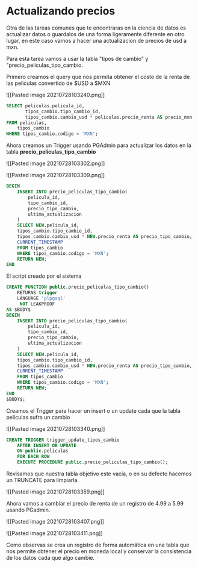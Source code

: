 # Actualizando precios

Otra de las tareas comunes que te encontraras en la ciencia de datos es actualizar datos o guardalos de una forma ligeramente diferente en otro lugar, en este caso vamos a hacer una actualizacion de precios de usd a mxn.

Para esta tarea vamos a usar la tabla "tipos de cambio" y "precio_peliculas_tipo_cambio.

Primero creamos el query que nos permita obtener el costo de la renta de las peliculas convertido de $USD a $MXN

![[Pasted image 20210728103240.png]]

```sql
SELECT peliculas.pelicula_id,
       tipos_cambio.tipo_cambio_id,
       tipos_cambio.cambio_usd * peliculas.precio_renta AS precio_mxn
FROM peliculas,
    tipos_cambio
WHERE tipos_cambio.codigo = 'MXN';
```

Ahora creamos un Trigger usando PGAdmin para actualizar los datos en la tabla **precio_peliculas_tipo_cambio**

![[Pasted image 20210728103302.png]]

![[Pasted image 20210728103309.png]]

```sql
BEGIN
    INSERT INTO precio_peliculas_tipo_cambio(
        pelicula_id,
        tipo_cambio_id,
        precio_tipo_cambio,
        ultima_actualizacion
    )
    SELECT NEW.pelicula_id,
    tipos_cambio.tipo_cambio_id,
    tipos_cambio.cambio_usd * NEW.precio_renta AS precio_tipo_cambio,
    CURRENT_TIMESTAMP
    FROM tipos_cambio
    WHERE tipos_cambio.codigo = 'MXN';
    RETURN NEW;
END
```

El script creado por el sistema

```sql
CREATE FUNCTION public.precio_peliculas_tipo_cambio()
    RETURNS trigger
    LANGUAGE 'plpgsql'
     NOT LEAKPROOF
AS $BODY$
BEGIN
    INSERT INTO precio_peliculas_tipo_cambio(
        pelicula_id,
        tipo_cambio_id,
        precio_tipo_cambio,
        ultima_actualizacion
    )
    SELECT NEW.pelicula_id,
    tipos_cambio.tipo_cambio_id,
    tipos_cambio.cambio_usd * NEW.precio_renta AS precio_tipo_cambio,
    CURRENT_TIMESTAMP
    FROM tipos_cambio
    WHERE tipos_cambio.codigo = 'MXN';
    RETURN NEW;
END
$BODY$;
```

Creamos el Trigger para hacer un insert o un update cada que la tabla peliculas sufra un cambio

![[Pasted image 20210728103340.png]]

```sql
CREATE TRIGGER trigger_update_tipos_cambio
    AFTER INSERT OR UPDATE
    ON public.peliculas
    FOR EACH ROW
    EXECUTE PROCEDURE public.precio_peliculas_tipo_cambio();
```

Revisamos que nuestra tabla objetivo este vacía, o en su defecto hacemos un TRUNCATE para limpiarla.

![[Pasted image 20210728103359.png]]

Ahora vamos a cambiar el precio de renta de un registro de 4.99 a 5.99 usando PGadmin.

![[Pasted image 20210728103407.png]]

![[Pasted image 20210728103411.png]]

Como observas se crea un registro de forma automática en una tabla que nos permite obtener el precio en moneda local y conservar la consistencia de los datos cada que algo cambie.